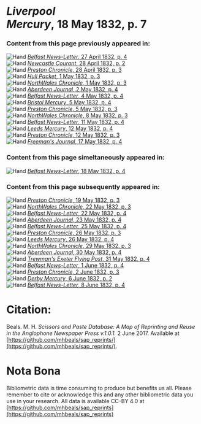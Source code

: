 # *Liverpool Mercury*, 18 May 1832, p. 7  
  
### Content from this page previously appeared in:  
![Hand](http://scissorsandpaste.net/wp-content/uploads/2017/06/smallhandpointer.png) [*Belfast News-Letter*, 27 April 1832, p. 4](https://mhbeals.github.io/sap_html/Belfast-News-Letter/Belfast-News-Letter-27-April-1832-p-4)  
![Hand](http://scissorsandpaste.net/wp-content/uploads/2017/06/smallhandpointer.png) [*Newcastle Courant*, 28 April 1832, p. 2](https://mhbeals.github.io/sap_html/Newcastle-Courant/Newcastle-Courant-28-April-1832-p-2)  
![Hand](http://scissorsandpaste.net/wp-content/uploads/2017/06/smallhandpointer.png) [*Preston Chronicle*, 28 April 1832, p. 3](https://mhbeals.github.io/sap_html/Preston-Chronicle/Preston-Chronicle-28-April-1832-p-3)  
![Hand](http://scissorsandpaste.net/wp-content/uploads/2017/06/smallhandpointer.png) [*Hull Packet*, 1 May 1832, p. 3](https://mhbeals.github.io/sap_html/Hull-Packet/Hull-Packet-1-May-1832-p-3)  
![Hand](http://scissorsandpaste.net/wp-content/uploads/2017/06/smallhandpointer.png) [*NorthWales Chronicle*, 1 May 1832, p. 3](https://mhbeals.github.io/sap_html/NorthWales-Chronicle/NorthWales-Chronicle-1-May-1832-p-3)  
![Hand](http://scissorsandpaste.net/wp-content/uploads/2017/06/smallhandpointer.png) [*Aberdeen Journal*, 2 May 1832, p. 4](https://mhbeals.github.io/sap_html/Aberdeen-Journal/Aberdeen-Journal-2-May-1832-p-4)  
![Hand](http://scissorsandpaste.net/wp-content/uploads/2017/06/smallhandpointer.png) [*Belfast News-Letter*, 4 May 1832, p. 4](https://mhbeals.github.io/sap_html/Belfast-News-Letter/Belfast-News-Letter-4-May-1832-p-4)  
![Hand](http://scissorsandpaste.net/wp-content/uploads/2017/06/smallhandpointer.png) [*Bristol Mercury*, 5 May 1832, p. 4](https://mhbeals.github.io/sap_html/Bristol-Mercury/Bristol-Mercury-5-May-1832-p-4)  
![Hand](http://scissorsandpaste.net/wp-content/uploads/2017/06/smallhandpointer.png) [*Preston Chronicle*, 5 May 1832, p. 3](https://mhbeals.github.io/sap_html/Preston-Chronicle/Preston-Chronicle-5-May-1832-p-3)  
![Hand](http://scissorsandpaste.net/wp-content/uploads/2017/06/smallhandpointer.png) [*NorthWales Chronicle*, 8 May 1832, p. 3](https://mhbeals.github.io/sap_html/NorthWales-Chronicle/NorthWales-Chronicle-8-May-1832-p-3)  
![Hand](http://scissorsandpaste.net/wp-content/uploads/2017/06/smallhandpointer.png) [*Belfast News-Letter*, 11 May 1832, p. 4](https://mhbeals.github.io/sap_html/Belfast-News-Letter/Belfast-News-Letter-11-May-1832-p-4)  
![Hand](http://scissorsandpaste.net/wp-content/uploads/2017/06/smallhandpointer.png) [*Leeds Mercury*, 12 May 1832, p. 4](https://mhbeals.github.io/sap_html/Leeds-Mercury/Leeds-Mercury-12-May-1832-p-4)  
![Hand](http://scissorsandpaste.net/wp-content/uploads/2017/06/smallhandpointer.png) [*Preston Chronicle*, 12 May 1832, p. 3](https://mhbeals.github.io/sap_html/Preston-Chronicle/Preston-Chronicle-12-May-1832-p-3)  
![Hand](http://scissorsandpaste.net/wp-content/uploads/2017/06/smallhandpointer.png) [*Freeman's Journal*, 17 May 1832, p. 4](https://mhbeals.github.io/sap_html/Freeman's-Journal/Freeman's-Journal-17-May-1832-p-4)  
  
### Content from this page simeltaneously appeared in:  
![Hand](http://scissorsandpaste.net/wp-content/uploads/2017/06/smallhandpointer.png) [*Belfast News-Letter*, 18 May 1832, p. 4](https://mhbeals.github.io/sap_html/Belfast-News-Letter/Belfast-News-Letter-18-May-1832-p-4)  
  
### Content from this page subsequently appeared in:  
![Hand](http://scissorsandpaste.net/wp-content/uploads/2017/06/smallhandpointer.png) [*Preston Chronicle*, 19 May 1832, p. 3](https://mhbeals.github.io/sap_html/Preston-Chronicle/Preston-Chronicle-19-May-1832-p-3)  
![Hand](http://scissorsandpaste.net/wp-content/uploads/2017/06/smallhandpointer.png) [*NorthWales Chronicle*, 22 May 1832, p. 3](https://mhbeals.github.io/sap_html/NorthWales-Chronicle/NorthWales-Chronicle-22-May-1832-p-3)  
![Hand](http://scissorsandpaste.net/wp-content/uploads/2017/06/smallhandpointer.png) [*Belfast News-Letter*, 22 May 1832, p. 4](https://mhbeals.github.io/sap_html/Belfast-News-Letter/Belfast-News-Letter-22-May-1832-p-4)  
![Hand](http://scissorsandpaste.net/wp-content/uploads/2017/06/smallhandpointer.png) [*Aberdeen Journal*, 23 May 1832, p. 4](https://mhbeals.github.io/sap_html/Aberdeen-Journal/Aberdeen-Journal-23-May-1832-p-4)  
![Hand](http://scissorsandpaste.net/wp-content/uploads/2017/06/smallhandpointer.png) [*Belfast News-Letter*, 25 May 1832, p. 4](https://mhbeals.github.io/sap_html/Belfast-News-Letter/Belfast-News-Letter-25-May-1832-p-4)  
![Hand](http://scissorsandpaste.net/wp-content/uploads/2017/06/smallhandpointer.png) [*Preston Chronicle*, 26 May 1832, p. 3](https://mhbeals.github.io/sap_html/Preston-Chronicle/Preston-Chronicle-26-May-1832-p-3)  
![Hand](http://scissorsandpaste.net/wp-content/uploads/2017/06/smallhandpointer.png) [*Leeds Mercury*, 26 May 1832, p. 4](https://mhbeals.github.io/sap_html/Leeds-Mercury/Leeds-Mercury-26-May-1832-p-4)  
![Hand](http://scissorsandpaste.net/wp-content/uploads/2017/06/smallhandpointer.png) [*NorthWales Chronicle*, 29 May 1832, p. 3](https://mhbeals.github.io/sap_html/NorthWales-Chronicle/NorthWales-Chronicle-29-May-1832-p-3)  
![Hand](http://scissorsandpaste.net/wp-content/uploads/2017/06/smallhandpointer.png) [*Aberdeen Journal*, 30 May 1832, p. 4](https://mhbeals.github.io/sap_html/Aberdeen-Journal/Aberdeen-Journal-30-May-1832-p-4)  
![Hand](http://scissorsandpaste.net/wp-content/uploads/2017/06/smallhandpointer.png) [*Trewman's Exeter Flying Post*, 31 May 1832, p. 4](https://mhbeals.github.io/sap_html/Trewman's-Exeter-Flying-Post/Trewman's-Exeter-Flying-Post-31-May-1832-p-4)  
![Hand](http://scissorsandpaste.net/wp-content/uploads/2017/06/smallhandpointer.png) [*Belfast News-Letter*, 1 June 1832, p. 4](https://mhbeals.github.io/sap_html/Belfast-News-Letter/Belfast-News-Letter-1-June-1832-p-4)  
![Hand](http://scissorsandpaste.net/wp-content/uploads/2017/06/smallhandpointer.png) [*Preston Chronicle*, 2 June 1832, p. 3](https://mhbeals.github.io/sap_html/Preston-Chronicle/Preston-Chronicle-2-June-1832-p-3)  
![Hand](http://scissorsandpaste.net/wp-content/uploads/2017/06/smallhandpointer.png) [*Derby Mercury*, 6 June 1832, p. 2](https://mhbeals.github.io/sap_html/Derby-Mercury/Derby-Mercury-6-June-1832-p-2)  
![Hand](http://scissorsandpaste.net/wp-content/uploads/2017/06/smallhandpointer.png) [*Belfast News-Letter*, 8 June 1832, p. 4](https://mhbeals.github.io/sap_html/Belfast-News-Letter/Belfast-News-Letter-8-June-1832-p-4)  


# Citation: 

Beals. M. H. *Scissors and Paste Database: A Map of Reprinting and Reuse in the Anglophone Newspaper Press v.1.0.1.* 2 June 2017. Available at [https://github.com/mhbeals/sap_reprints/](https://github.com/mhbeals/sap_reprints/). 

# Nota Bona

Bibliometric data is time consuming to produce but benefits us all. Please remember to cite or acknowledge this and any other bibliometric data you use in your research. All data is available CC-BY 4.0 at [https://github.com/mhbeals/sap_reprints](https://github.com/mhbeals/sap_reprints)